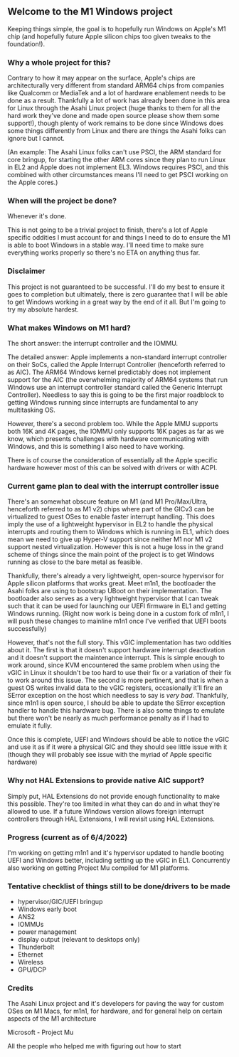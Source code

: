 ## Welcome to the M1 Windows project

Keeping things simple, the goal is to hopefully run Windows on Apple's M1 chip (and hopefully future Apple silicon chips too given tweaks to the foundation!).

### Why a whole project for this?

Contrary to how it may appear on the surface, Apple's chips are architecturally very different from standard ARM64 chips from companies like Qualcomm or MediaTek and a lot of hardware enablement needs to be done as a result. Thankfully a lot of work has already been done in this area for Linux through the Asahi Linux project (huge thanks to them for all the hard work they've done and made open source please show them some support!), though plenty of work remains to be done since Windows does some things differently from Linux and there are things the Asahi folks can ignore but I cannot.

(An example: The Asahi Linux folks can't use PSCI, the ARM standard for core bringup, for starting the other ARM cores since they plan to run Linux in EL2 and Apple does not implement EL3. Windows requires PSCI, and this combined with other circumstances means I'll need to get PSCI working on the Apple cores.)


### When will the project be done?

Whenever it's done.

This is not going to be a trivial project to finish, there's a lot of Apple specific oddities I must account for and things I need to do to ensure the M1 is able to boot Windows in a stable way. I'll need time to make sure everything works properly so there's no ETA on anything thus far.


### Disclaimer

This project is not guaranteed to be successful. I'll do my best to ensure it goes to completion but ultimately, there is zero guarantee that I will be able to get Windows working in a great way by the end of it all. But I'm going to try my absolute hardest. 


### What makes Windows on M1 hard?

The short answer: the interrupt controller and the IOMMU.

The detailed answer: Apple implements a non-standard interrupt controller on their SoCs, called the Apple Interrupt Controller (henceforth referred to as AIC). The ARM64 Windows kernel predictably does not implement support for the AIC (the overwhelming majority of ARM64 systems that run Windows use an interrupt controller standard called the Generic Interrupt Controller). Needless to say this is going to be the first major roadblock to getting Windows running since interrupts are fundamental to any multitasking OS.

However, there's a second problem too. While the Apple MMU supports both 16K and 4K pages, the IOMMU only supports 16K pages as far as we know, which presents challenges with hardware communicating with Windows, and this is something I also need to have working.

There is of course the consideration of essentially all the Apple specific hardware however most of this can be solved with drivers or with ACPI.

### Current game plan to deal with the interrupt controller issue

There's an somewhat obscure feature on M1 (and M1 Pro/Max/Ultra, henceforth referred to as M1 v2) chips where part of the GICv3 can be virtualized to guest OSes to enable faster interrupt handling. This does imply the use of a lightweight hypervisor in EL2 to handle the physical interrupts and routing them to Windows which is running in EL1, which does mean we need to give up Hyper-V support since neither M1 nor M1 v2 support nested virtualization. However this is not a huge loss in the grand scheme of things since the main point of the project is to get Windows running as close to the bare metal as feasible.

Thankfully, there's already a very lightweight, open-source hypervisor for Apple silicon platforms that works great. Meet m1n1, the bootloader the Asahi folks are using to bootstrap UBoot on their implementation. The bootloader also serves as a very lightweight hypervisor that I can tweak such that it can be used for launching our UEFI firmware in EL1 and getting Windows running. (Right now work is being done in a custom fork of m1n1, I will push these changes to mainline m1n1 once I've verified that UEFI boots successfully)

However, that's not the full story. This vGIC implementation has two oddities about it. The first is that it doesn't support hardware interrupt deactivation and it doesn't support the maintenance interrupt. This is simple enough to work around, since KVM encountered the same problem when using the vGIC in Linux it shouldn't be too hard to use their fix or a variation of their fix to work around this issue. The second is more pertinent, and that is when a guest OS writes invalid data to the vGIC registers, occasionally it'll fire an SError exception on the host which needless to say is *very bad*. Thankfully, since m1n1 is open source, I should be able to update the SError exception handler to handle this hardware bug. There is also some things to emulate but there won't be nearly as much performance penalty as if I had to emulate it fully.

Once this is complete, UEFI and Windows should be able to notice the vGIC and use it as if it were a physical GIC and they should see little issue with it (though they will probably see issue with the myriad of Apple specific hardware)

### Why not HAL Extensions to provide native AIC support?

Simply put, HAL Extensions do not provide enough functionality to make this possible. They're too limited in what they can do and in what they're allowed to use. If a future Windows version allows foreign interrupt controllers through HAL Extensions, I will revisit using HAL Extensions.

### Progress (current as of 6/4/2022)

I'm working on getting m1n1 and it's hypervisor updated to handle booting UEFI and Windows better, including setting up the vGIC in EL1. Concurrently also working on getting Project Mu compiled for M1 platforms.

### Tentative checklist of things still to be done/drivers to be made

- hypervisor/GIC/UEFI bringup
- Windows early boot
- ANS2
- IOMMUs
- power management
- display output (relevant to desktops only)
- Thunderbolt
- Ethernet
- Wireless
- GPU/DCP

### Credits

The Asahi Linux project and it's developers for paving the way for custom OSes on M1 Macs, for m1n1, for hardware, and for general help on certain aspects of the M1 architecture

Microsoft - Project Mu

All the people who helped me with figuring out how to start
